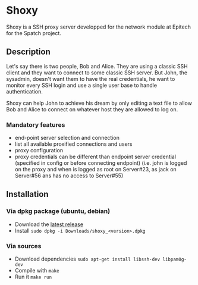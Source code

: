 # Shoxy

Shoxy is a SSH proxy server developped for the network module at Epitech for the Spatch project.

## Description

Let's say there is two people, Bob and Alice. They are using a classic SSH client and they want to connect to some classic SSH server. But John, the sysadmin, doesn't want them to have the real credentials, he want to monitor every SSH login and use a single user base to handle authentication.

Shoxy can help John to achieve his dream by only editing a text file to allow Bob and Alice to connect on whatever host they are allowed to log on.


### Mandatory features

- end-point server selection and connection
- list all available proxified connections and users
- proxy configuration
- proxy credentials can be different than endpoint server credential (specified in config or before connecting endpoint) (i.e. john is logged on the proxy and when is logged as root on Server#23, as jack on Server#56 ans has no access to Server#55)


## Installation

### Via dpkg package (ubuntu, debian)

- Download the [latest release](https://github.com/krostar/shoxy/releases/latest)
- Install `sudo dpkg -i Downloads/shoxy_<version>.dpkg`

### Via sources

- Download dependencies `sudo apt-get install libssh-dev libpam0g-dev`
- Compile with `make`
- Run it `make run`
